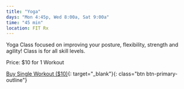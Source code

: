 ```yaml
---
title: "Yoga"
days: "Mon 4:45p, Wed 8:00a, Sat 9:00a"
time: "45 min"
location: FIT Rx
---
```


Yoga Class focused on improving your posture, flexibility, strength and agility!
Class is for all skill levels.

Price:
$10 for 1 Workout

[Buy Single Workout ($10)](https://app.acuityscheduling.com/schedule.php?owner=16546307&appointmentType=15864415){: target="_blank"}{: class="btn btn-primary-outline"}